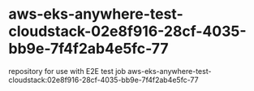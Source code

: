 # aws-eks-anywhere-test-cloudstack-02e8f916-28cf-4035-bb9e-7f4f2ab4e5fc-77
repository for use with E2E test job aws-eks-anywhere-test-cloudstack:02e8f916-28cf-4035-bb9e-7f4f2ab4e5fc-77

